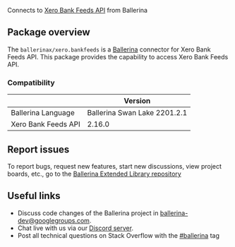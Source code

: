 Connects to [Xero Bank Feeds API](https://developer.xero.com/documentation/api/bankfeeds/overview) from Ballerina

## Package overview
The `ballerinax/xero.bankfeeds` is a [Ballerina](https://ballerina.io/) connector for Xero Bank Feeds API.
This package provides the capability to access Xero Bank Feeds API.

### Compatibility
|                                   | Version                         |
|-----------------------------------|---------------------------------|
| Ballerina Language                | Ballerina Swan Lake 2201.2.1      | 
| Xero Bank Feeds API               | 2.16.0                          |

## Report issues
To report bugs, request new features, start new discussions, view project boards, etc., go to the [Ballerina Extended Library repository](https://github.com/ballerina-platform/ballerina-extended-library)

## Useful links
- Discuss code changes of the Ballerina project in [ballerina-dev@googlegroups.com](mailto:ballerina-dev@googlegroups.com).
- Chat live with us via our [Discord server](https://discord.gg/ballerinalang).
- Post all technical questions on Stack Overflow with the [#ballerina](https://stackoverflow.com/questions/tagged/ballerina) tag
